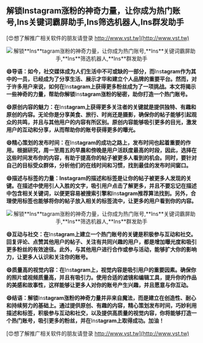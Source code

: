 ## **解锁**Ins**tagram涨粉的神奇力量，让你成为热门账号,**Ins**关键词霸屏助手,**Ins**筛选机器人,**Ins**群发助手**

[😍想了解推广相关软件的朋友请登录 http://www.vst.tw](http://www.vst.tw)

 <center><img src="https://vst.tw/MP4/tuiguang/png/1.png" alt="解锁**Ins**tagram涨粉的神奇力量，让你成为热门账号,**Ins**关键词霸屏助手,**Ins**筛选机器人,**Ins**群发助手"></center>

**😄导语：如今，社交媒体成为人们生活中不可或缺的一部分，而**Ins**tagram作为其中的一员，已经成为了分享生活、展示才华和建立个人品牌的重要平台。然而，对于许多用户来说，如何在**Ins**tagram上获得更多粉丝成为了一项挑战。本文将揭示一些神奇的力量，帮助你解锁**Ins**tagram涨粉的秘密，助你打造一个热门账号。**

**😄原创内容的魅力：在**Ins**tagram上获得更多关注者的关键就是提供独特、有趣和原创的内容。无论你是分享美食、旅行、时尚还是摄影，确保你的帖子能够引起观众的共鸣，并且与其他用户的内容有所区别。原创内容能够吸引更多的目光，激发用户的互动和分享，从而帮助你的账号获得更多的曝光。**

**😄精心策划的发布时间：在**Ins**tagram的成功之路上，发布时间也起着重要的作用。根据研究，周一至周五的早晨和傍晚是用户活跃度最高的时段，因此，选择在这些时间发布你的内容，有助于提高你的帖子被更多人看到的机会。同时，要针对自己的目标受众群体，分析他们的在线时间和习惯，找到最佳的发布时间窗口。**

**😄描述与标签的力量：**Ins**tagram的描述和标签是让你的帖子被更多人发现的关键。在描述中使用引人入胜的文字，吸引用户点击了解更多，并且不要忘记在描述中包含相关关键词，以便更容易被搜索引擎和**Ins**tagram推荐算法找到。另外，合理使用标签也能够将你的帖子放入相关的标签流中，让更多的用户看到你的内容。**

 <center><img src="https://vst.tw/MP4/tuiguang/png/4.png" alt="解锁**Ins**tagram涨粉的神奇力量，让你成为热门账号,**Ins**关键词霸屏助手,**Ins**筛选机器人,**Ins**群发助手"></center>

**😄互动与社交：在**Ins**tagram上建立一个热门账号的关键是积极参与互动和社交。回复评论、点赞其他用户的帖子、关注有共同兴趣的用户，都是增加曝光度和吸引更多粉丝的有效途径。此外，与其他用户进行合作或参与活动，能够扩大你的影响力，让更多人认识和关注你的账号。**

**😄质量高的视觉内容：在**Ins**tagram上，视觉内容是吸引用户的重要因素。确保你的照片或视频质量高，并且有吸引力。使用合适的滤镜和编辑工具，提升你的作品的美感和故事性，这样能够让更多人对你的账号产生兴趣，并且愿意与你互动。**

**😄结语：解锁**Ins**tagram涨粉的神奇力量并非来自魔法，而是建立在创造性、耐心和持续努力的基础上。通过提供原创、有趣的内容，精心策划发布时间，巧妙利用描述和标签，积极参与互动和社交，以及提供高质量的视觉内容，你将能够打造一个热门账号，吸引更多的粉丝，并在**Ins**tagram上取得成功。加油！**

[😍想了解推广相关软件的朋友请登录 http://www.vst.tw](http://www.vst.tw)



